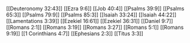 [[Deuteronomy 32:43]]
[[Ezra 9:6]]
[[Job 40:4]]
[[Psalms 39:9]]
[[Psalms 65:3]]
[[Psalms 79:9]]
[[Psalms 85:3]]
[[Isaiah 33:24]]
[[Isaiah 44:22]]
[[Lamentations 3:39]]
[[Ezekiel 16:61]]
[[Ezekiel 36:31]]
[[Daniel 9:7]]
[[Romans 2:1]]
[[Romans 3:19]]
[[Romans 3:27]]
[[Romans 5:1]]
[[Romans 9:19]]
[[1 Corinthians 4:7]]
[[Ephesians 2:3]]
[[Titus 3:3]]
